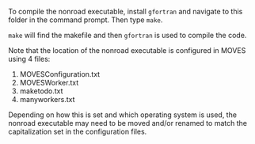 To compile the nonroad executable, install `gfortran` and navigate to this folder in the command prompt. Then type `make`.

`make` will find the makefile and then `gfortran` is used to compile the code.

Note that the location of the nonroad executable is configured in MOVES using 4 files:

1. MOVESConfiguration.txt
2. MOVESWorker.txt
3. maketodo.txt
4. manyworkers.txt

Depending on how this is set and which operating system is used, the nonroad executable may need to be moved and/or renamed to match the capitalization set in the configuration files.